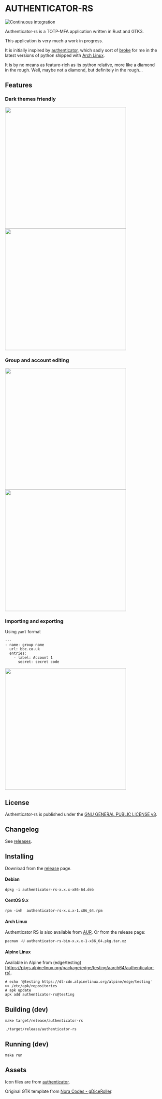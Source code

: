 AUTHENTICATOR-RS
==================
![Continuous integration](https://github.com/grumlimited/authenticator-rs/workflows/Continuous%20integration/badge.svg?branch=master)

Authenticator-rs is a TOTP-MFA application written in Rust and GTK3.

This application is very much a work in progress.

It is initially inspired by [authenticator](https://gitlab.gnome.org/World/Authenticator), which sadly sort of 
[broke](https://aur.archlinux.org/packages/authenticator/) for me 
in the latest versions of python shipped with [Arch Linux](https://www.archlinux.org/).

It is by no means as feature-rich as its python relative, more like a diamond in the rough. Well, maybe not a diamond, 
but definitely in the rough...

## Features

### Dark themes friendly

[<img src="./data/screenshots/screenshot1.png" width="400" />](./data/screenshots/screenshot1.png)
[<img src="./data/screenshots/screenshot2.png" width="400" />](./data/screenshots/screenshot2.png)

### Group and account editing
[<img src="./data/screenshots/screenshot3.png" width="400" />](./data/screenshots/screenshot3.png)
[<img src="./data/screenshots/screenshot4.png" width="400" />](./data/screenshots/screenshot4.png)


### Importing and exporting

Using `yaml` format

    ---
    - name: group name
      url: bbc.co.uk
      entries:
        - label: Account 1
          secret: secret code

[<img src="./data/screenshots/screenshot5.png" width="400" />](./data/screenshots/screenshot5.png)

## License

Authenticator-rs is published under the [GNU GENERAL PUBLIC LICENSE v3](./README.md).

## Changelog

See [releases](https://github.com/grumlimited/authenticator-rs/releases).

## Installing

Download from the [release](https://github.com/grumlimited/authenticator-rs/releases) page.

#### Debian

    dpkg -i authenticator-rs-x.x.x-x86-64.deb

#### CentOS 9.x

    rpm -ivh  authenticator-rs-x.x.x-1.x86_64.rpm 

#### Arch Linux

Authenticator RS is also available from [AUR](https://aur.archlinux.org/packages/authenticator-rs-bin/). Or from the release page:

    pacman -U authenticator-rs-bin-x.x.x-1-x86_64.pkg.tar.xz
    
#### Alpine Linux

Available in Alpine from (edge/testing)[https://pkgs.alpinelinux.org/package/edge/testing/aarch64/authenticator-rs].

    # echo '@testing https://dl-cdn.alpinelinux.org/alpine/edge/testing' >> /etc/apk/repositories
    # apk update
    apk add authenticator-rs@testing

## Building (dev)

    make target/release/authenticator-rs
    
    ./target/release/authenticator-rs
    
## Running (dev)

    make run
    
## Assets

Icon files are from [authenticator](https://gitlab.gnome.org/World/Authenticator).

Original GTK template from [Nora Codes - gDiceRoller](https://nora.codes/tutorial/speedy-desktop-apps-with-gtk-and-rust/).
